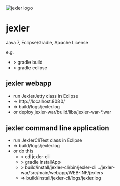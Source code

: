 ![jexler logo](http://www.jexler.net/jexler.jpg)

jexler
======

Java 7, Eclipse/Gradle, Apache License

e.g.

* &gt; gradle build
* &gt; gradle eclipse

jexler webapp
-------------

* run JexlerJetty class in Eclipse
* => http://localhost:8080/
* => build/logs/jexler.log
* or deploy jexler-war/build/libs/jexler-war-*.war

jexler command line application
-------------------------------

* run JexlerCliTest class in Eclipse
* => build/logs/jexler.log
* or do this
  * &gt; cd jexler-cli
  * &gt; gradle installApp
  * &gt; build/install/jexler-cli/bin/jexler-cli ../jexler-war/src/main/webapp/WEB-INF/jexlers
  * => build/install/jexler-cli/logs/jexler.log


